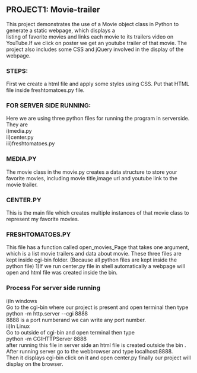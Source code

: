 ## PROJECT1: Movie-trailer
   This project demonstrates the use of a Movie object class in Python to generate a static webpage, which displays a      
listing  of favorite movies and links each movie to its trailers video on YouTube.If we click on poster we get an youtube      trailer of that movie. The project also includes some CSS and jQuery involved in the display of the webpage.
### STEPS:   
 First we create a html file and apply some styles using CSS. Put that HTML file inside freshtomatoes.py file.
### FOR SERVER SIDE RUNNING:  
Here we are using three python files for running the program in serverside.  
They are  
i)media.py  
ii)center.py  
iii)freshtomatoes.py

### MEDIA.PY
   The movie class in the movie.py creates a data structure to store your favorite movies, including movie title,image url and youtube link to the movie trailer.

### CENTER.PY
   This is the main file which creates multiple instances of that movie class to represent my favorite movies.
   
### FRESHTOMATOES.PY 
   This file has a function called open_movies_Page that takes one argument, which is a list movie trailers and data about movie.
  These three files are kept inside cgi-bin folder. (Because all python files are kept inside the python file)
   1)If we run center.py file in shell automatically a webpage will open and html file was created inside the bin.
  ### Process For server side running                     
  i)In windows       
     Go to the cgi-bin where our project is present and open terminal then type         
                 python -m http.server --cgi 8888       
     8888 is a port numberand we can write any port number.                                                             
   ii)In Linux                                                                                       
      Go to outside of cgi-bin and open terminal then type                                                                  
                 python -m CGIHTTPServer 8888                                                                        
  after running this file in server side an html file is created outside the bin .                                           
  After running server go to the webbrowser and type localhost:8888.                           
  Then it displays cgi-bin click on it and open center.py finally our project will display on the browser.                     
  

